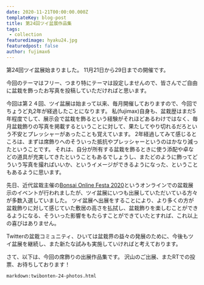 ```yaml
---
date: 2020-11-21T00:00:00.000Z
templateKey: blog-post
title: 第24回ツイ盆展作品集
tags:
 - collection
featuredimage: hyaku24.jpg
featuredpost: false
author: fujimax6
---
```

第24回ツイ盆展始まりました。
11月21日から29日までの開催です。

今回のテーマはフリー、つまり特にテーマは設定しませんので、皆さんでご自由に盆栽を飾ったお写真を投稿していただければと思います。

今回は第２４回、ツイ盆展は始まって以来、毎月開催しておりますので、今回でちょうど丸2年が経過したことになります。
私(fujimax)自身も、盆栽歴はまだ5年程度でして、展示会で盆栽を飾るという経験がそれほどあるわけではなく、毎月盆栽飾りの写真を掲載するということに対して、果たしてやり切れるだろという不安とプレッシャーがあったことも覚えています。
2年経過してみて感じるところは、まずは席飾りへのそういった抵抗やプレッシャーというのはかなり減ったということです。
それは、自分が所有する盆栽を飾るときに使う添配や卓などの道具が充実してきたということもあるでしょうし、またどのように飾ってどういう写真を撮ればいいか、というイメージができるようになった、ということもあるように思います。

先日、近代盆栽主催の[Bonsai Online Festa 2020](https://www.bonsai.co.jp/user_data/award2020)というオンラインでの盆栽展示のイベントが行われましたが、ツイ盆展にいつも出展していただいている方々が多数入選していました。
ツイ盆展へ出展をすることにより、より多くの方が盆栽飾りに対して感じていた敷居の高さを払拭し、盆栽飾りを楽しむことができるようになる、そういった影響をもたらすことができていたとすれば、これ以上の喜びはありません。

Twitterの盆栽コミュニティ、ひいては盆栽界の益々の発展のために、今後もツイ盆展を継続し、また新たな試みも実施していければと考えております。

さて、以下は、今回の席飾りの出展作品集です。
沢山のご出展、またRTでの投票、お待ちしております！


`markdown:twibonten-24-photos.html`
